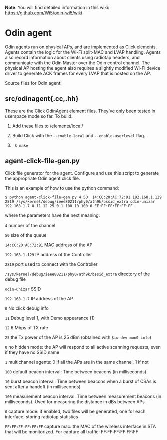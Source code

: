 **Note**. You will find detailed information in this wiki: https://github.com/Wi5/odin-wi5/wiki

Odin agent
=========

Odin agents run on physical APs, and are implemented as Click elements. Agents contain the logic for the Wi-Fi split-MAC and LVAP handling. Agents also record information about clients using radiotap headers, and communicate with the Odin Master over the Odin control channel. The physical AP hosting the agent also requires a slightly modified Wi-Fi device driver to generate ACK frames for every LVAP that is hosted on the AP.


Source files for Odin agent:

src/odinagent{.cc,.hh}
-----------------

These are the Click OdinAgent element files. They've only been
tested in userspace mode so far. To build:

1. Add these files to <click>/elements/local/

2. Build Click with the `--enable-local` and `--enable-userlevel` flag.

3. ``` $ make```

agent-click-file-gen.py
-----------------------

Click file generator for the agent. Configure and use this script
to generate the appropriate Odin agent click file.

This is an example of how to use the python command:

    $ python agent-click-file-gen.py 4 50  14:CC:20:AC:72:91 192.168.1.129 2819 /sys/kernel/debug/ieee80211/phy0/ath9k/bssid_extra odin-unizar 192.168.1.7 0 11 12 25 0 1 100 10 100 0 FF:FF:FF:FF:FF:FF

where the parameters have the next meaning:

`4`			number of the channel

`50`			size of the queue

`14:CC:20:AC:72:91`	MAC address of the AP

`192.168.1.129`		IP address of the Controller

`2819`			port used to connect with the Controller

`/sys/kernel/debug/ieee80211/phy0/ath9k/bssid_extra`	directory of the debug file

`odin-unizar`		SSID

`192.168.1.7`		IP address of the AP

`0`			No click debug info

`11`			Debug level 1, with Demo appearance (1)

`12`			6 Mbps of TX rate

`25`            the Tx power of the AP is 25 dBm (obtained with `$iw dev mon0 info`)

`0`             no hidden mode: the AP will respond to all active scanning requests, even if they have no SSID name

`1`				multichannel agents: 0 if all the APs are in the same channel, 1 if not

`100`			default beacon interval: Time between beacons (in milliseconds)

`10`			burst beacon interval: Time between beacons when a burst of CSAs is sent after a handoff (in milliseconds)

`100`			measurement beacon interval: Time between measurement beacons (in milliseconds). Used for measuring the distance in dBs between APs

`0`				capture mode: if enabled, two files will be generated, one for each interface, storing radiotap statistics

`FF:FF:FF:FF:FF:FF`		capture mac: the MAC of the wireless interface in STA that will be monitorized. For capture all traffic: FF:FF:FF:FF:FF:FF
